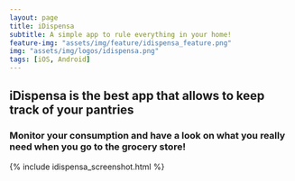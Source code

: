 ```yaml
---
layout: page
title: iDispensa
subtitle: A simple app to rule everything in your home!
feature-img: "assets/img/feature/idispensa_feature.png"
img: "assets/img/logos/idispensa.png"
tags: [iOS, Android]
---
```


## iDispensa is the best app that allows to keep track of your pantries

### Monitor your consumption and have a look on what you really need when you go to the grocery store!

{% include idispensa_screenshot.html %}
